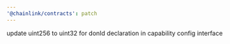 ```yaml
---
'@chainlink/contracts': patch
---
```


update uint256 to uint32 for donId declaration in capability config interface
